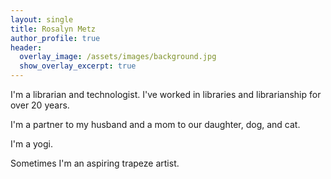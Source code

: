 ```yaml
---
layout: single
title: Rosalyn Metz
author_profile: true
header:
  overlay_image: /assets/images/background.jpg
  show_overlay_excerpt: true
---
```

I'm a librarian and technologist.  I've worked in libraries and librarianship for over 20 years.

I'm a partner to my husband and a mom to our daughter, dog, and cat.

I'm a yogi.

Sometimes I'm an aspiring trapeze artist.